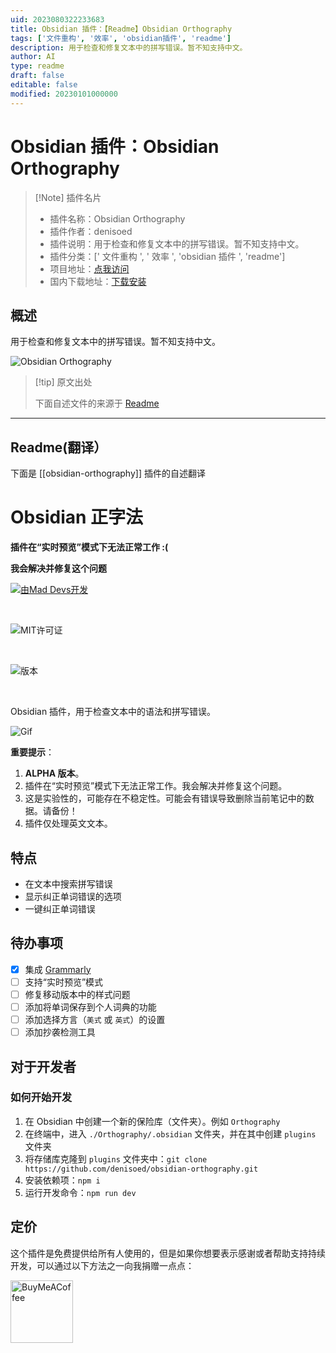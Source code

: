 ```yaml
---
uid: 2023080322233683
title: Obsidian 插件：【Readme】Obsidian Orthography
tags: ['文件重构', '效率', 'obsidian插件', 'readme']
description: 用于检查和修复文本中的拼写错误。暂不知支持中文。
author: AI
type: readme
draft: false
editable: false
modified: 20230101000000
---
```


# Obsidian 插件：Obsidian Orthography

> [!Note] 插件名片
> - 插件名称：Obsidian Orthography
> - 插件作者：denisoed
> - 插件说明：用于检查和修复文本中的拼写错误。暂不知支持中文。
> - 插件分类：[' 文件重构 ', ' 效率 ', 'obsidian 插件 ', 'readme']
> - 项目地址：[点我访问](https://github.com/denisoed/obsidian-orthography)
> - 国内下载地址：[下载安装](https://pkmer.cn/products/plugin/pluginMarket/?obsidian-orthography)

## 概述

用于检查和修复文本中的拼写错误。暂不知支持中文。

![Obsidian Orthography](https://cdn.pkmer.cn/covers/obsidian-orthography.png!pkmer)

> [!tip] 原文出处
>
>下面自述文件的来源于 [Readme](https://ghproxy.net/https://raw.githubusercontent.com/denisoed/obsidian-orthography/master/README.md)
>

---

## Readme(翻译）

下面是 [[obsidian-orthography]] 插件的自述翻译

# Obsidian 正字法

**插件在“实时预览”模式下无法正常工作 :(**

**我会解决并修复这个问题**

[![由Mad Devs开发](https://maddevs.io/badge-dark.svg)](https://maddevs.io/)

&nbsp;

![MIT许可证](https://img.shields.io/github/license/denisoed/obsidian-orthography)

&nbsp;

![版本](https://img.shields.io/github/manifest-json/v/denisoed/obsidian-orthography)

&nbsp;

Obsidian 插件，用于检查文本中的语法和拼写错误。

![Gif](./preview.gif)

**重要提示**：

1. **ALPHA 版本**。
2. 插件在“实时预览”模式下无法正常工作。我会解决并修复这个问题。
3. 这是实验性的，可能存在不稳定性。可能会有错误导致删除当前笔记中的数据。请备份！
4. 插件仅处理英文文本。

## 特点

* 在文本中搜索拼写错误
* 显示纠正单词错误的选项
* 一键纠正单词错误

## 待办事项

- [x] 集成 [Grammarly](https://www.grammarly.com)
- [ ] 支持“实时预览”模式
- [ ] 修复移动版本中的样式问题
- [ ] 添加将单词保存到个人词典的功能
- [ ] 添加选择方言（`美式` 或 `英式`）的设置
- [ ] 添加抄袭检测工具

## 对于开发者

### 如何开始开发

1. 在 Obsidian 中创建一个新的保险库（文件夹）。例如 `Orthography`
2. 在终端中，进入 `./Orthography/.obsidian` 文件夹，并在其中创建 `plugins` 文件夹
3. 将存储库克隆到 `plugins` 文件夹中：`git clone https://github.com/denisoed/obsidian-orthography.git`
4. 安装依赖项：`npm i`
5. 运行开发命令：`npm run dev`

## 定价

这个插件是免费提供给所有人使用的，但是如果你想要表示感谢或者帮助支持持续开发，可以通过以下方法之一向我捐赠一点点：

[<img src="https://cdn.buymeacoffee.com/buttons/v2/default-yellow.png" alt="BuyMeACoffee" width="100">](https://www.buymeacoffee.com/denisoed)

